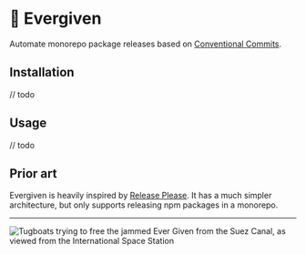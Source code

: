 # 🚢 Evergiven

Automate monorepo package releases based on [Conventional Commits](https://www.conventionalcommits.org/en/v1.0.0/).

## Installation

// todo

## Usage

// todo

## Prior art

Evergiven is heavily inspired by [Release Please](https://github.com/googleapis/release-please). It has a much simpler architecture, but only supports releasing npm packages in a monorepo.

---
![Tugboats trying to free the jammed Ever Given from the Suez Canal, as viewed from the International Space Station](https://upload.wikimedia.org/wikipedia/commons/3/3f/Ever_Given_in_Suez_Canal_viewed_from_ISS.jpg)
